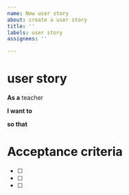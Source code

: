```yaml
---
name: New user story
about: create a user story
title: ''
labels: user story
assignees: ''

---
```


# user story
**As a**
teacher


**I want to**


**so that**



# Acceptance criteria
- [ ] 
- [ ]
- [ ]

